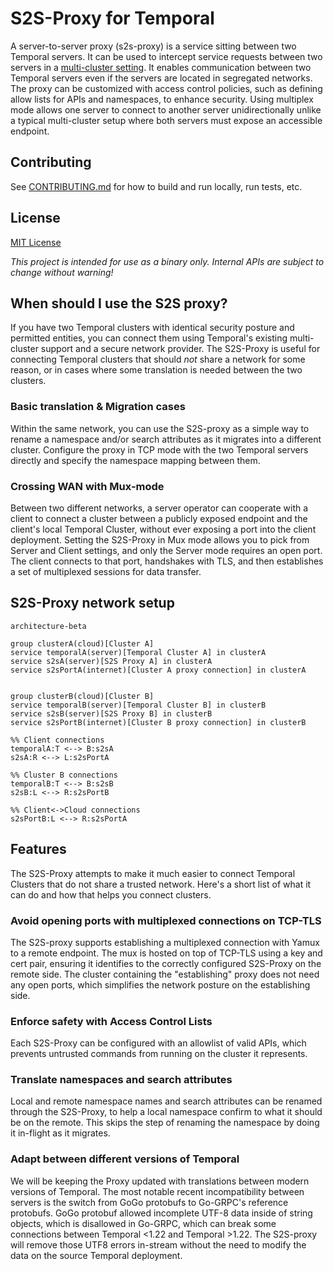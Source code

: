 # S2S-Proxy for Temporal

A server-to-server proxy (s2s-proxy) is a service sitting between two Temporal servers. 
It can be used to intercept service requests between two servers in a [multi-cluster setting](https://docs.temporal.io/self-hosted-guide/multi-cluster-replication). 
It enables communication between two Temporal servers even if the servers are located in segregated networks. 
The proxy can be customized with access control policies, such as defining allow lists for APIs and namespaces, 
to enhance security. Using multiplex mode allows one server to connect to another server unidirectionally unlike 
a typical multi-cluster setup where both servers must expose an accessible endpoint.
## Contributing

See [CONTRIBUTING.md](./CONTRIBUTING.md) for how to build and run locally, run tests, etc.

## License

[MIT License](https://github.com/temporalio/s2s-proxy/blob/main/LICENSE)

*This project is intended for use as a binary only. Internal APIs are subject to change without warning!*

## When should I use the S2S proxy?
If you have two Temporal clusters with identical security posture and permitted entities,
you can connect them using Temporal's existing multi-cluster support and a secure network provider.
The S2S-Proxy is useful for connecting Temporal clusters that should *not* share a network for some reason,
or in cases where some translation is needed between the two clusters.

### Basic translation & Migration cases
Within the same network, you can use the S2S-proxy as a simple way to rename a namespace and/or search attributes
as it migrates into a different cluster. Configure the proxy in TCP mode with the two Temporal servers directly and
specify the namespace mapping between them.

### Crossing WAN with Mux-mode
Between two different networks, a server operator can cooperate with a client to connect a cluster between a publicly
exposed endpoint and the client's local Temporal Cluster, without ever exposing a port into the client deployment.
Setting the S2S-Proxy in Mux mode allows you to pick from Server and Client settings, and only the Server mode requires
an open port. The client connects to that port, handshakes with TLS, and then establishes a set of multiplexed sessions
for data transfer.

## S2S-Proxy network setup
```mermaid
architecture-beta

group clusterA(cloud)[Cluster A]
service temporalA(server)[Temporal Cluster A] in clusterA
service s2sA(server)[S2S Proxy A] in clusterA
service s2sPortA(internet)[Cluster A proxy connection] in clusterA


group clusterB(cloud)[Cluster B]
service temporalB(server)[Temporal Cluster B] in clusterB
service s2sB(server)[S2S Proxy B] in clusterB
service s2sPortB(internet)[Cluster B proxy connection] in clusterB

%% Client connections
temporalA:T <--> B:s2sA
s2sA:R <--> L:s2sPortA

%% Cluster B connections
temporalB:T <--> B:s2sB
s2sB:L <--> R:s2sPortB

%% Client<->Cloud connections
s2sPortB:L <--> R:s2sPortA
```

## Features
The S2S-Proxy attempts to make it much easier to connect Temporal Clusters that do not share a trusted network.
Here's a short list of what it can do and how that helps you connect clusters.

### Avoid opening ports with multiplexed connections on TCP-TLS
The S2S-proxy supports establishing a multiplexed connection with Yamux to a remote endpoint. The mux is hosted
on top of TCP-TLS using a key and cert pair, ensuring it identifies to the correctly configured S2S-Proxy on the
remote side. The cluster containing the "establishing" proxy does not need any open ports, which simplifies 
the network posture on the establishing side.

### Enforce safety with Access Control Lists
Each S2S-Proxy can be configured with an allowlist of valid APIs, which prevents untrusted commands from running
on the cluster it represents.

### Translate namespaces and search attributes
Local and remote namespace names and search attributes can be renamed through the S2S-Proxy, to help a local
namespace confirm to what it should be on the remote. This skips the step of renaming the namespace by doing it
in-flight as it migrates.

### Adapt between different versions of Temporal
We will be keeping the Proxy updated with translations between modern versions of Temporal. The most notable 
recent incompatibility between servers is the switch from GoGo protobufs to Go-GRPC's reference protobufs.
GoGo protobuf allowed incomplete UTF-8 data inside of string objects, which is disallowed in Go-GRPC, which can
break some connections between Temporal <1.22 and Temporal >1.22. The S2S-proxy will remove those UTF8 errors
in-stream without the need to modify the data on the source Temporal deployment.

